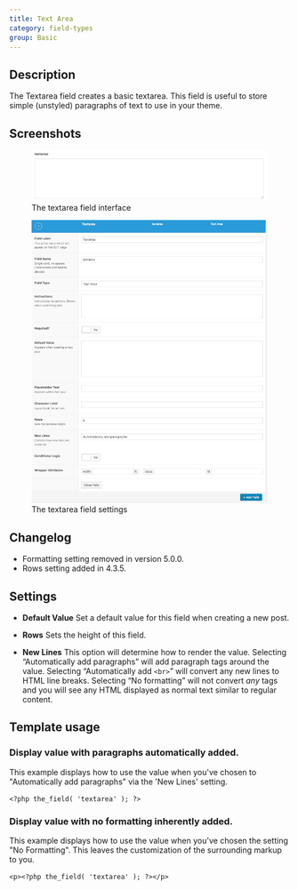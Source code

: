```yaml
---
title: Text Area
category: field-types
group: Basic
---
```


## Description
The Textarea field creates a basic textarea. This field is useful to store simple (unstyled) paragraphs of text to use in your theme.

## Screenshots
<div class="gallery">
	<figure>
		<a href="./assets/acf-textarea-interface.png">
			<img src="./assets/acf-textarea-interface.png" alt="Textarea field that allows you to enter a string" />
		</a>
		<figcaption>The textarea field interface</figcaption>
	</figure>
	<figure>
		<a href="./assets/acf-textarea-settings.png">
			<img src="./assets/acf-textarea-settings.png" alt="List of textarea field settings to set up a textarea field" />
		</a>
		<figcaption>The textarea field settings</figcaption>
	</figure>
</div>

## Changelog
- Formatting setting removed in version 5.0.0.
- Rows setting added in 4.3.5.

## Settings
- **Default Value**
  Set a default value for this field when creating a new post.

- **Rows**
  Sets the height of this field.

- **New Lines**
  This option will determine how to render the value. Selecting “Automatically add paragraphs” will add paragraph tags around the value. Selecting “Automatically add `<br>`” will convert any new lines to HTML line breaks. Selecting “No formatting” will not convert _any_ tags and you will see any HTML displayed as normal text similar to regular content.

## Template usage

### Display value with paragraphs automatically added.
This example displays how to use the value when you've chosen to "Automatically add paragraphs" via the 'New Lines' setting.
```
<?php the_field( 'textarea' ); ?>
```

### Display value with no formatting inherently added.
This example displays how to use the value when you've chosen the setting "No Formatting". This leaves the customization of the surrounding markup to you.
```
<p><?php the_field( 'textarea' ); ?></p>
```
